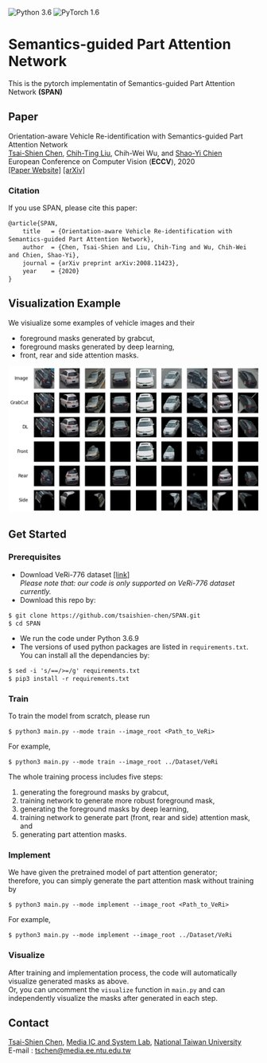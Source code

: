 ![Python 3.6](https://img.shields.io/badge/Python-3.6-green.svg)
![PyTorch 1.6](https://img.shields.io/badge/PyTorch-1.6-blue.svg)
# Semantics-guided Part Attention Network
This is the pytorch implementatin of Semantics-guided Part Attention Network **(SPAN)**

## Paper
Orientation-aware Vehicle Re-identification with Semantics-guided Part Attention Network <br/>
[Tsai-Shien Chen](https://tsaishien-chen.github.io/), [Chih-Ting Liu](https://jackie840129.github.io/), Chih-Wei Wu, and [Shao-Yi Chien](http://www.ee.ntu.edu.tw/profile?id=101) <br/>
European Conference on Computer Vision (**ECCV**), 2020 <br/>
[[Paper Website]](http://media.ee.ntu.edu.tw/research/SPAN/) [[arXiv]](https://arxiv.org/abs/2008.11423)

### Citation
If you use SPAN, please cite this paper:
```
@article{SPAN,
  	title   = {Orientation-aware Vehicle Re-identification with Semantics-guided Part Attention Network},
  	author  = {Chen, Tsai-Shien and Liu, Chih-Ting and Wu, Chih-Wei and Chien, Shao-Yi},
  	journal = {arXiv preprint arXiv:2008.11423},
  	year    = {2020}
}
```

## Visualization Example
We visiualize some examples of vehicle images and their
- foreground masks generated by grabcut,
- foreground masks generated by deep learning,
- front, rear and side attention masks.
<p align="center"><img src='figures/example.png'></p>

## Get Started
### Prerequisites
- Download VeRi-776 dataset [[link]](https://github.com/JDAI-CV/VeRidataset) </br>
*Please note that: our code is only supported on VeRi-776 dataset currently.*
- Download this repo by:
```
$ git clone https://github.com/tsaishien-chen/SPAN.git
$ cd SPAN
```
- We run the code under Python 3.6.9
- The versions of used python packages are listed in `requirements.txt`. You can install all the dependancies by:
```
$ sed -i 's/==/>=/g' requirements.txt
$ pip3 install -r requirements.txt
```
### Train
To train the model from scratch, please run
```
$ python3 main.py --mode train --image_root <Path_to_VeRi>
```
For example,
```
$ python3 main.py --mode train --image_root ../Dataset/VeRi
```
The whole training process includes five steps:
1. generating the foreground masks by grabcut,
2. training network to generate more robust foreground mask,
3. generating the foreground masks by deep learning,
4. training network to generate part (front, rear and side) attention mask, and
5. generating part attention masks.

### Implement
We have given the pretrained model of part attention generator; </br>
therefore, you can simply generate the part attention mask without training by
```
$ python3 main.py --mode implement --image_root <Path_to_VeRi>
```
For example,
```
$ python3 main.py --mode implement --image_root ../Dataset/VeRi
```

### Visualize
After training and implementation process, the code will automatically visualize generated masks as above. </br>
Or, you can uncomment the `visualize` function in `main.py` and can independently visualize the masks after generated in each step.

## Contact
[Tsai-Shien Chen](https://tsaishien-chen.github.io/), [Media IC and System Lab](http://media.ee.ntu.edu.tw/), [National Taiwan University](https://www.ntu.edu.tw/english/index.html) </br>
E-mail : tschen@media.ee.ntu.edu.tw
